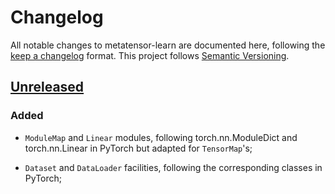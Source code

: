 # Changelog

All notable changes to metatensor-learn are documented here, following the
[keep a changelog](https://keepachangelog.com/en/1.1.0/) format. This project
follows [Semantic Versioning](https://semver.org/spec/v2.0.0.html).

## [Unreleased](https://github.com/lab-cosmo/metatensor/)

<!-- Possible sections

#### Added

#### Fixed

#### Changed

#### Removed
-->

### Added

- `ModuleMap` and `Linear` modules, following torch.nn.ModuleDict and torch.nn.Linear
  in PyTorch but adapted for `TensorMap`'s;

- `Dataset` and `DataLoader` facilities, following the corresponding classes in
  PyTorch;
